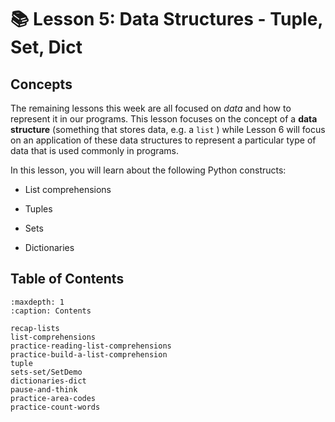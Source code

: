 # 📚 Lesson 5: Data Structures - Tuple, Set, Dict

##  Concepts  

The remaining lessons this week are all focused on *data* and how to represent it in our programs. This lesson focuses on the concept of a **data structure** (something that stores data, e.g. a `list` ) while Lesson 6 will focus on an application of these data structures to represent a particular type of data that is used commonly in programs.  

In this lesson, you will learn about the following Python constructs:  

-  List comprehensions  

-  Tuples  

-  Sets  

-  Dictionaries  


## Table of Contents

```{toctree}
:maxdepth: 1
:caption: Contents

recap-lists
list-comprehensions
practice-reading-list-comprehensions
practice-build-a-list-comprehension
tuple
sets-set/SetDemo
dictionaries-dict
pause-and-think
practice-area-codes
practice-count-words
```